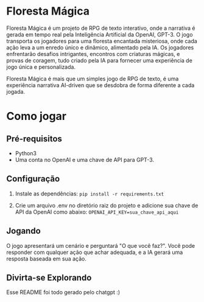 # Floresta Mágica

Floresta Mágica é um projeto de RPG de texto interativo, onde a narrativa é gerada em tempo real pela Inteligência Artificial da OpenAI, GPT-3. O jogo transporta os jogadores para uma floresta encantada misteriosa, onde cada ação leva a um enredo único e dinâmico, alimentado pela IA. Os jogadores enfrentarão desafios intrigantes, encontros com criaturas mágicas, e provas de coragem, tudo criado pela IA para fornecer uma experiência de jogo única e personalizada. 

Floresta Mágica é mais que um simples jogo de RPG de texto, é uma experiência narrativa AI-driven que se desdobra de forma diferente a cada jogada.

# Como jogar
## Pré-requisitos
* Python3
* Uma conta no OpenAI e uma chave de API para GPT-3.

## Configuração

1. Instale as dependências:
```pip install -r requirements.txt```

2.  Crie um arquivo .env no diretório raiz do projeto e adicione sua chave de API da OpenAI como abaixo:
```OPENAI_API_KEY=sua_chave_api_aqui```

## Jogando
O jogo apresentará um cenário e perguntará "O que você faz?". Você pode responder com qualquer ação que achar adequada, e a IA gerará uma resposta baseada em sua ação.

## Divirta-se Explorando

Esse README foi todo gerado pelo chatgpt :)
